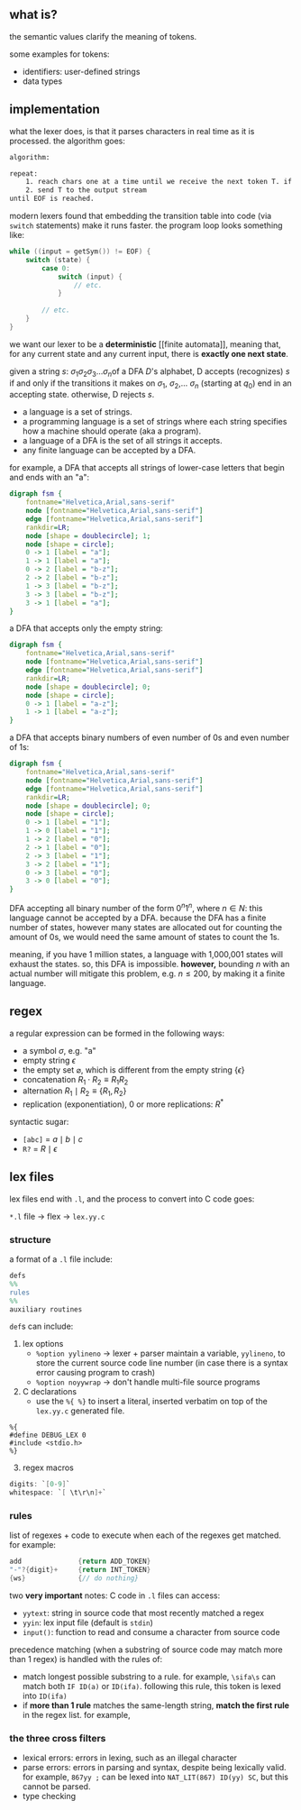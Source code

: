 ## what is?
the semantic values clarify the meaning of tokens.

some examples for tokens:
- identifiers: user-defined strings
- data types

## implementation
what the lexer does, is that it parses characters in real time as it is processed. the algorithm goes:

```txt
algorithm:

repeat:
	1. reach chars one at a time until we receive the next token T. if there is no such T, the program wil result in an error. 
	2. send T to the output stream
until EOF is reached.
```

modern lexers found that embedding the transition table into code (via `switch` statements) make it runs faster. the program loop looks something like:

```c
while ((input = getSym()) != EOF) {
	switch (state) {
		case 0:
			switch (input) {
				// etc.
			}
		
		// etc.
	}
}
```

we want our lexer to be a **deterministic** [[finite automata]], meaning that, for any current state and any current input, there is **exactly one next state**.

given a string $s:$ $\sigma_{1}\sigma_{2}\sigma_{3}\dots\sigma_{n}$of a DFA $D$'s alphabet, D accepts (recognizes) $s$ if and only if the transitions it makes on $\sigma_{1}$, $\sigma_{2}$,... $\sigma_{n}$ (starting at $q_{0}$) end in an accepting state. otherwise, D rejects $s$.

- a language is a set of strings.
- a programming language is a set of strings where each string specifies how a machine should operate (aka a program).
- a language of a DFA is the set of all strings it accepts.
- any finite language can be accepted by a DFA.

for example, a DFA that accepts all strings of lower-case letters that begin and ends with an "a":

```dot
digraph fsm {
	fontname="Helvetica,Arial,sans-serif"
	node [fontname="Helvetica,Arial,sans-serif"]
	edge [fontname="Helvetica,Arial,sans-serif"]
	rankdir=LR;
	node [shape = doublecircle]; 1;
	node [shape = circle];
	0 -> 1 [label = "a"];
	1 -> 1 [label = "a"];
	0 -> 2 [label = "b-z"];
	2 -> 2 [label = "b-z"];
	1 -> 3 [label = "b-z"];
	3 -> 3 [label = "b-z"];
	3 -> 1 [label = "a"];
}
```

a DFA that accepts only the empty string:

```dot
digraph fsm {
	fontname="Helvetica,Arial,sans-serif"
	node [fontname="Helvetica,Arial,sans-serif"]
	edge [fontname="Helvetica,Arial,sans-serif"]
	rankdir=LR;
	node [shape = doublecircle]; 0;
	node [shape = circle];
	0 -> 1 [label = "a-z"];
	1 -> 1 [label = "a-z"];
}
```

a DFA that accepts binary numbers of even number of 0s and even number of 1s:

```dot
digraph fsm {
	fontname="Helvetica,Arial,sans-serif"
	node [fontname="Helvetica,Arial,sans-serif"]
	edge [fontname="Helvetica,Arial,sans-serif"]
	rankdir=LR;
	node [shape = doublecircle]; 0;
	node [shape = circle];
	0 -> 1 [label = "1"];
	1 -> 0 [label = "1"];
	1 -> 2 [label = "0"];
	2 -> 1 [label = "0"];
	2 -> 3 [label = "1"];
	3 -> 2 [label = "1"];
	0 -> 3 [label = "0"];
	3 -> 0 [label = "0"];
}
```

DFA accepting all binary number of the form $0^{n}1^{n}$, where $n\in N$:
this language cannot be accepted by a DFA. because the DFA has a finite number of states, however many states are allocated out for counting the amount of 0s, we would need the same amount of states to count the 1s.

meaning, if you have 1 million states, a language with 1,000,001 states will exhaust the states. so, this DFA is impossible. **however,** bounding $n$ with an actual number will mitigate this problem, e.g. $n \leq 200$, by making it a finite language.

## regex
a regular expression can be formed in the following ways:
- a symbol $\sigma$, e.g. "a"
- empty string $\epsilon$
- the empty set $\varnothing$, which is different from the empty string $\{ \epsilon \}$
- concatenation $R_{1}\cdot R_{2} \equiv R_{1}R_{2}$
- alternation $R_{1}\mid R_{2} \equiv \{R_{1},R_{2}\}$
- replication (exponentiation), 0 or more replications: $R^*$

syntactic sugar:
- `[abc]` = $a\mid b\mid c$
- `R?` = $R \mid \epsilon$

## lex files
lex files end with `.l`, and the process to convert into C code goes:

`*.l` file $\to$ flex $\to$ `lex.yy.c`
### structure
a format of a `.l` file include:

```l
defs
%%
rules
%%
auxiliary routines
```

`def`s can include:
1. lex options
	- `%option yylineno` $\to$ lexer + parser maintain a variable, `yylineno`, to store the current source code line number (in case there is a syntax error causing program to crash)
	- `%option noyywrap` $\to$ don't handle multi-file source programs
2. C declarations
	- use the `%{ %}` to insert a literal, inserted verbatim on top of the `lex.yy.c` generated file.

``` 
%{
#define DEBUG_LEX 0
#include <stdio.h>
%}
```

3. regex macros

```c
digits: `[0-9]`
whitespace: `[ \t\r\n]+`
```
### rules
list of regexes + code to execute when each of the regexes get matched. for example:

```c
add              {return ADD_TOKEN}
"-"?{digit}+     {return INT_TOKEN}
{ws}             {// do nothing}
```

two **very important** notes:
C code in `.l` files can access:
- `yytext`: string in source code that most recently matched a regex
- `yyin`: lex input file (default is `stdin`)
- `input()`: function to read and consume a character from source code

precedence matching (when a substring of source code may match more than 1 regex) is handled with the rules of:
- match longest possible substring to a rule. for example, `\sifa\s` can match both `IF ID(a)` or `ID(ifa)`. following this rule, this token is lexed into `ID(ifa)`
- if **more than 1 rule** matches the same-length string, **match the first rule** in the regex list. for example, 

### the three cross filters
- lexical errors: errors in lexing, such as an illegal character
- parse errors: errors in parsing and syntax, despite being lexically valid. for example, `867yy ;` can be lexed into `NAT_LIT(867) ID(yy) SC`, but this cannot be parsed.
- type checking
